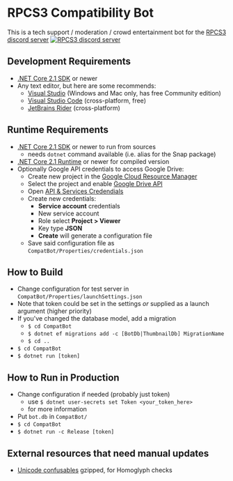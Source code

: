 RPCS3 Compatibility Bot
=======================

This is a tech support / moderation / crowd entertainment bot for the [RPCS3 discord server](https://discord.me/rpcs3) [![RPCS3 discord server](https://discordapp.com/api/guilds/272035812277878785/widget.png)](https://discord.me/rpcs3)

Development Requirements
------------------------
* [.NET Core 2.1 SDK](https://www.microsoft.com/net/download/windows) or newer
* Any text editor, but here are some recommends:
  * [Visual Studio](https://visualstudio.microsoft.com/) (Windows and Mac only, has free Community edition)
  * [Visual Studio Code](https://code.visualstudio.com/) (cross-platform, free)
  * [JetBrains Rider](https://www.jetbrains.com/rider/) (cross-platform)

Runtime Requirements
--------------------
* [.NET Core 2.1 SDK](https://www.microsoft.com/net/download/windows) or newer to run from sources
  * needs `dotnet` command available (i.e. alias for the Snap package)
* [.NET Core 2.1 Runtime](https://www.microsoft.com/net/download/windows) or newer for compiled version
* Optionally Google API credentials to access Google Drive:
  * Create new project in the [Google Cloud Resource Manager](https://console.developers.google.com/cloud-resource-manager)
  * Select the project and enable [Google Drive API](https://console.developers.google.com/apis/library/drive.googleapis.com)
  * Open [API & Services Credendials](https://console.developers.google.com/apis/credentials)
  * Create new credentials:
    * **Service account** credentials
    * New service account
    * Role select **Project > Viewer**
    * Key type **JSON**
    * **Create** will generate a configuration file
  * Save said configuration file as `CompatBot/Properties/credentials.json`

How to Build
------------
* Change configuration for test server in `CompatBot/Properties/launchSettings.json`
* Note that token could be set in the settings _or_ supplied as a launch argument (higher priority)
* If you've changed the database model, add a migration
	* `$ cd CompatBot`
	* `$ dotnet ef migrations add -c [BotDb|ThumbnailDb] MigrationName`
	* `$ cd ..`
* `$ cd CompatBot`
* `$ dotnet run [token]`

How to Run in Production
------------------------
* Change configuration if needed (probably just token)
  * use `$ dotnet user-secrets set Token <your_token_here>`
  * for more information 
* Put `bot.db` in `CompatBot/`
* `$ cd CompatBot`
* `$ dotnet run -c Release [token]`

External resources that need manual updates
-------------------------------------------
* [Unicode confusables](http://www.unicode.org/Public/security/latest/confusables.txt) gzipped, for Homoglyph checks

